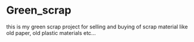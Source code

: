 # Green_scrap
this is my green scrap project for selling and buying of scrap material like old paper, old plastic materials etc...
